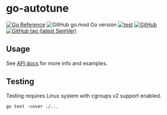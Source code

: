 # go-autotune

[![Go Reference](https://pkg.go.dev/badge/github.com/tprasadtp/go-autotune.svg)](https://pkg.go.dev/github.com/tprasadtp/go-autotune)
![GitHub go.mod Go version](https://img.shields.io/github/go-mod/go-version/tprasadtp/go-autotune?label=go&logo=go&logoColor=white)
[![test](https://github.com/tprasadtp/go-autotune/actions/workflows/test.yml/badge.svg)](https://github.com/tprasadtp/go-autotune/actions/workflows/test.yml)
[![GitHub](https://img.shields.io/github/license/tprasadtp/go-autotune)](https://github.com/tprasadtp/go-autotune/blob/master/LICENSE)
[![GitHub tag (latest SemVer)](https://img.shields.io/github/v/tag/tprasadtp/go-autotune?color=7f50a6&label=release&logo=semver&sort=semver)](https://github.com/tprasadtp/go-autotune/releases)


## Usage

See [API docs](https://pkg.go.dev/github.com/tprasadtp/go-autotune) for more info and examples.

## Testing

Testing requires Linux system with cgroups v2 support enabled.

```
go test -cover ./...
```
